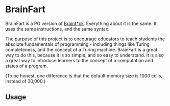 # BrainFart

BrainFart is a PG version of [Brainf*ck](https://en.wikipedia.org/wiki/Brainfuck). Everything about it is the same. It uses the same instructions, and the same syntax.

The purpose of this project is to encourage educators to teach students the absolute fundamentals of programming - including things like Turing completeness, and the concept of a Turing machine. BrainFart is a great way to do this, because it is so simple, and so easy to understand. It is also a great way to introduce learners to the concept of a computation and states of a program.

(To be honest, one difference is that the default memory size is 1000 cells, instead of 30,000.)

## Usage

